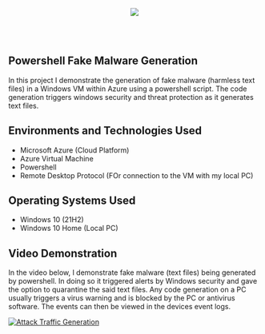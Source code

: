 <p align="center">
<img src="https://imgur.com/nvuk5LW.png alt="Traffic Examination"/>  
</p>
<br />
<br />

<h2>Powershell Fake Malware Generation</h2>

In this project I demonstrate the generation of fake malware (harmless text files) in a Windows VM within Azure using a powershell script. The code generation triggers windows security and threat protection as it generates text files.


<h2>Environments and Technologies Used</h2>

- Microsoft Azure (Cloud Platform)
- Azure Virtual Machine 
- Powershell
- Remote Desktop Protocol (FOr connection to the VM with my local PC)

<h2>Operating Systems Used</h2>

- Windows 10 (21H2)
- Windows 10 Home (Local PC)

<h2>Video Demonstration</h2>

In the video below, I demonstrate fake malware (text files) being generated by powershell. In doing so it triggered alerts by Windows security and gave the option to quarantine the said text files. Any code generation on a PC usually triggers a virus warning and is blocked by the PC or antivirus software. The events can then be viewed in the devices event logs. 

[![Attack Traffic Generation](https://i.vimeocdn.com/video/1652903501-b510d35495ade6423ad90d527f2b0d248362b1912a0b85e1ec721bc514931d80-d_295x166?r=pad)](https://vimeo.com/816320878 "Attack Traffic Generation")
